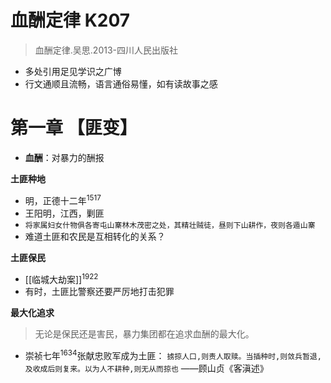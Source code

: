 # 血酬定律 K207

>血酬定律.吴思.2013-四川人民出版社

- 多处引用足见学识之广博
- 行文通顺且流畅，语言通俗易懂，如有读故事之感

# 第一章 【匪变】

- **血酬**：对暴力的酬报

**土匪种地**
- 明，正德十二年<sup>1517</sup>
- 王阳明，江西，剿匪
- `将家属妇女什物俱各寄屯山寨林木茂密之处，其精壮贼徒，昼则下山耕作，夜则各遁山寨`
- 难道土匪和农民是互相转化的关系？

**土匪保民**
- [[临城大劫案]]<sup>1922</sup>
- 有时，土匪比警察还要严厉地打击犯罪

**最大化追求**
> 无论是保民还是害民，暴力集团都在追求血酬的最大化。

- 崇祯七年<sup>1634</sup>张献忠败军成为土匪： `掳掠人口,则责人取赎。当插种时,则敛兵暂退,及收成后则复来。以为人不耕种,则无从而掠也` ——顾山贞《客滇述》